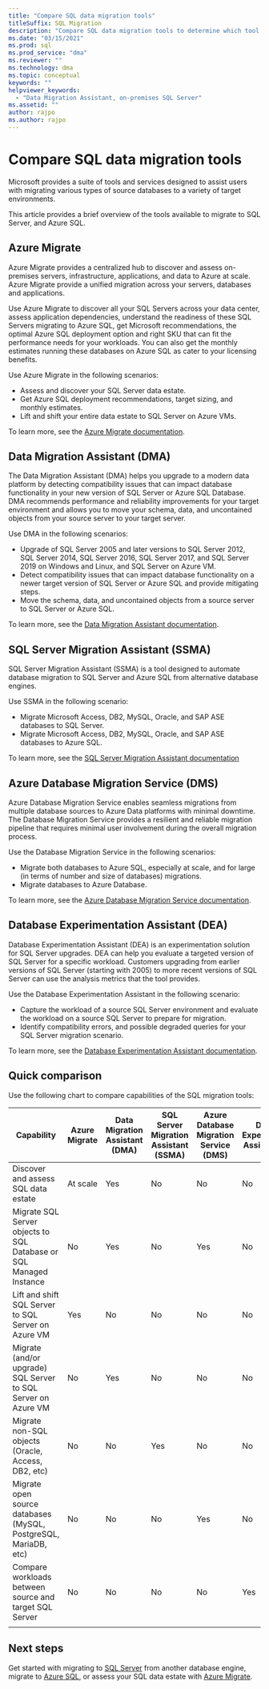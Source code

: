 ```yaml
---
title: "Compare SQL data migration tools"
titleSuffix: SQL Migration
description: "Compare SQL data migration tools to determine which tool best suits your business needs, such as Data Migration Assistant (DMA), Azure Migrate, Azure Database Migration Service, SQL Server Migration Assistant (SSMA), Database Experimentation Assistant (DEA). "
ms.date: "03/15/2021"
ms.prod: sql
ms.prod_service: "dma"
ms.reviewer: ""
ms.technology: dma
ms.topic: conceptual
keywords: ""
helpviewer_keywords: 
  - "Data Migration Assistant, on-premises SQL Server"
ms.assetid: ""
author: rajpo
ms.author: rajpo
---
```

# Compare SQL data migration tools

Microsoft provides a suite of tools and services designed to assist users with migrating various types of source databases to a variety of target environments. 

This article provides a brief overview of the tools available to migrate to SQL Server, and Azure SQL. 

## Azure Migrate

Azure Migrate provides a centralized hub to discover and assess on-premises servers, infrastructure, applications, and data to Azure at scale.  Azure Migrate provide a unified migration across your servers, databases and applications. 

Use Azure Migrate to discover all your SQL Servers across your data center, assess application dependencies, understand the readiness of these SQL Servers migrating to Azure SQL, get Microsoft recommendations, the optimal Azure SQL deployment option and right SKU that can fit the performance needs for your workloads.  You can also get the monthly estimates running these databases on Azure SQL as cater to your licensing benefits. 

Use Azure Migrate in the following scenarios: 
- Assess and discover your SQL Server data estate. 
- Get Azure SQL deployment recommendations, target sizing, and monthly estimates.
- Lift and shift your entire data estate to SQL Server on Azure VMs. 

To learn more, see the [Azure Migrate documentation](/azure/migrate/). 

## Data Migration Assistant (DMA)

The Data Migration Assistant (DMA) helps you upgrade to a modern data platform by detecting compatibility issues that can impact database functionality in your new version of SQL Server or Azure SQL Database. DMA recommends performance and reliability improvements for your target environment and allows you to move your schema, data, and uncontained objects from your source server to your target server.

Use DMA in the following scenarios: 
- Upgrade of SQL Server 2005 and later versions to SQL Server 2012, SQL Server 2014, SQL Server 2016, SQL Server 2017, and SQL Server 2019 on Windows and Linux, and SQL Server on Azure VM. 
- Detect compatibility issues that can impact database functionality on a newer target version of SQL Server or Azure SQL and provide mitigating steps. 
- Move the schema, data, and uncontained objects from a source server to SQL Server or Azure SQL. 

To learn more, see the [Data Migration Assistant documentation](../../dma/dma-overview.md). 

## SQL Server Migration Assistant (SSMA)

SQL Server Migration Assistant (SSMA) is a tool designed to automate database migration to SQL Server and Azure SQL from alternative database engines. 

Use SSMA in the following scenario:
- Migrate Microsoft Access, DB2, MySQL, Oracle, and SAP ASE databases to SQL Server.
- Migrate Microsoft Access, DB2, MySQL, Oracle, and SAP ASE databases to Azure SQL.

To learn more, see the [SQL Server Migration Assistant documentation](../../ssma/sql-server-migration-assistant.md)

## Azure Database Migration Service (DMS)

Azure Database Migration Service enables seamless migrations from multiple database sources to Azure Data platforms with minimal downtime.  The Database Migration Service provides a resilient and reliable migration pipeline that requires minimal user involvement during the overall migration process. 

Use the Database Migration Service in the following scenarios:
- Migrate both databases to Azure SQL, especially at scale, and for large (in terms of number and size of databases) migrations. 
- Migrate databases to Azure Database.

To learn more, see the [Azure Database Migration Service documentation](/azure/dms/). 

## Database Experimentation Assistant (DEA)

Database Experimentation Assistant (DEA) is an experimentation solution for SQL Server upgrades. DEA can help you evaluate a targeted version of SQL Server for a specific workload. Customers upgrading from earlier versions of SQL Server (starting with 2005) to more recent versions of SQL Server can use the analysis metrics that the tool provides.

Use the Database Experimentation Assistant in the following scenario:
- Capture the workload of a source SQL Server environment and evaluate the workload on a source SQL Server to prepare for migration. 
- Identify compatibility errors, and possible degraded queries for your SQL Server migration scenario. 

To learn more, see the [Database Experimentation Assistant documentation](../../dea/database-experimentation-assistant-overview.md).


## Quick comparison

Use the following chart to compare capabilities of the SQL migration tools:


| Capability |Azure Migrate  |Data Migration Assistant (DMA)  |SQL Server Migration Assistant (SSMA)  | Azure Database Migration Service (DMS) | Database Experimentation Assistant (DEA)|
|---------|---------|---------|---------|---|---|
|Discover and assess SQL data estate| At scale | Yes |No |No|No|
|Migrate SQL Server objects to SQL Database or SQL Managed Instance| No| Yes | No  | Yes|No|
|Lift and shift SQL Server to SQL Server on Azure VM | Yes | No | No | No| No |
|Migrate (and/or upgrade) SQL Server to SQL Server on Azure VM | No | Yes| No | No | No| 
|Migrate non-SQL objects </br> (Oracle, Access, DB2, etc) | No |No|Yes|No|No|
|Migrate open source databases </br> (MySQL, PostgreSQL, MariaDB, etc)| No | No | No | Yes | No|
|Compare workloads between source and target SQL Server |No|No|No|No|Yes|
|||||||

## Next steps

Get started with migrating to [SQL Server](../../ssma/sql-server-migration-assistant.md) from another database engine, migrate to [Azure SQL](/azure/azure-sql/migration-guides/), or assess your SQL data estate with [Azure Migrate](/azure/migrate/how-to-create-azure-sql-assessment). 


